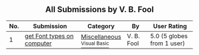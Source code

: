 ﻿<div align="center">

## All Submissions by V\. B\. Fool

</div>

No.  | Submission | Category | By   | User Rating
---- | ---------- | -------- | ---- | -----------
1 | [get Font types on computer<br />](https://github.com/Planet-Source-Code/v-b-fool-get-font-types-on-computer__1-1602) | [Miscellaneous<br /><sup>Visual Basic</sup>](../ByCategory/miscellaneous__1-1.md) | V\. B\. Fool | 5.0 (5 globes from 1 user)
